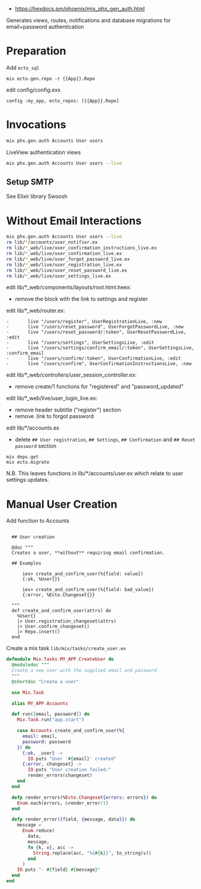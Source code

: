 * https://hexdocs.pm/phoenix/mix_phx_gen_auth.html

Generates views, routes, notifications and database migrations for
email+password authentication

# Preparation

Add `ecto_sql`

```
mix ecto.gen.repo -r {{App}}.Repo
```

edit config/config.exs

```
config :my_app, ecto_repos: [{{App}}.Repo]
```

# Invocations

```sh
mix phx.gen.auth Accounts User users
```

LiveView authentication views

```sh
mix phx.gen.auth Accounts User users --live
```

## Setup SMTP

See Elixir library Swoosh

# Without Email Interactions

```sh
mix phx.gen.auth Accounts User users --live
rm lib/*/accounts/user_notifier.ex
rm lib/*_web/live/user_confirmation_instructions_live.ex
rm lib/*_web/live/user_confirmation_live.ex
rm lib/*_web/live/user_forgot_password_live.ex
rm lib/*_web/live/user_registration_live.ex
rm lib/*_web/live/user_reset_password_live.ex
rm lib/*_web/live/user_settings_live.ex
```

edit lib/*_web/components/layouts/root.html.heex:

* remove the block with the link to settings and register

edit lib/*_web/router.ex:

```
-       live "/users/register", UserRegistrationLive, :new
-       live "/users/reset_password", UserForgotPasswordLive, :new
-       live "/users/reset_password/:token", UserResetPasswordLive, :edit
-       live "/users/settings", UserSettingsLive, :edit
-       live "/users/settings/confirm_email/:token", UserSettingsLive, :confirm_email
-       live "/users/confirm/:token", UserConfirmationLive, :edit
-       live "/users/confirm", UserConfirmationInstructionsLive, :new
```

edit lib/*_web/controllers/user_session_controller.ex:

* remove create/1 functions for "registered" and "password_updated"

edit lib/*_web/live/user_login_live.ex:

* remove header subtitle ("register") section
* remove .link to forgot password

edit lib/*/accounts.ex

* delete `## User registration`, `## Settings`, `## Confirmation` and `## Reset password` section

```
mix deps.get
mix ecto.migrate
```

N.B. This leaves functions in lib/*/accounts/user.ex which relate to user settings
updates.

# Manual User Creation

Add function to Accounts

```

  ## User creation

  @doc """
  Creates a user, **without** requiring email confirmation.

  ## Examples

      iex> create_and_confirm_user(%{field: value})
      {:ok, %User{}}

      iex> create_and_confirm_user(%{field: bad_value})
      {:error, %Ecto.Changeset{}}

  """
  def create_and_confirm_user(attrs) do
    %User{}
    |> User.registration_changeset(attrs)
    |> User.confirm_changeset()
    |> Repo.insert()
  end
```

Create a mix task `lib/mix/tasks/create_user.ex`

```elixir
defmodule Mix.Tasks.MY_APP.CreateUser do
  @moduledoc """
  Create a new user with the supplied email and password
  """
  @shortdoc "Create a user"

  use Mix.Task

  alias MY_APP.Accounts

  def run([email, password]) do
    Mix.Task.run("app.start")

    case Accounts.create_and_confirm_user(%{
      email: email,
      password: password
    }) do
      {:ok, _user} ->
        IO.puts "User '#{email}' created"
      {:error, changeset} ->
        IO.puts "User creation failed:"
        render_errors(changeset)
    end
  end

  defp render_errors(%Ecto.Changeset{errors: errors}) do
    Enum.each(errors, &render_error/1)
  end

  defp render_error({field, {message, data}}) do
    message = 
      Enum.reduce(
        data,
        message,
        fn {k, v}, acc ->
          String.replace(acc, "%{#{k}}", to_string(v))
        end
      )
    IO.puts "- #{field} #{message}"
  end
end
```
